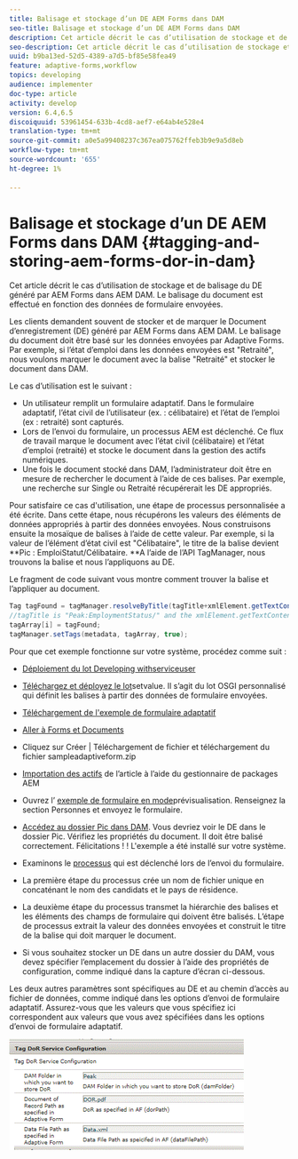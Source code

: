 ```yaml
---
title: Balisage et stockage d’un DE AEM Forms dans DAM
seo-title: Balisage et stockage d’un DE AEM Forms dans DAM
description: Cet article décrit le cas d’utilisation de stockage et de balisage du DE généré par AEM Forms dans AEM DAM. Le balisage du document est effectué en fonction des données de formulaire envoyées.
seo-description: Cet article décrit le cas d’utilisation de stockage et de balisage du DE généré par AEM Forms dans AEM DAM. Le balisage du document est effectué en fonction des données de formulaire envoyées.
uuid: b9ba13ed-52d5-4389-a7d5-bf85e58fea49
feature: adaptive-forms,workflow
topics: developing
audience: implementer
doc-type: article
activity: develop
version: 6.4,6.5
discoiquuid: 53961454-633b-4cd8-aef7-e64ab4e528e4
translation-type: tm+mt
source-git-commit: a0e5a99408237c367ea075762ffeb3b9e9a5d8eb
workflow-type: tm+mt
source-wordcount: '655'
ht-degree: 1%

---
```



# Balisage et stockage d’un DE AEM Forms dans DAM {#tagging-and-storing-aem-forms-dor-in-dam}

Cet article décrit le cas d’utilisation de stockage et de balisage du DE généré par AEM Forms dans AEM DAM. Le balisage du document est effectué en fonction des données de formulaire envoyées.

Les clients demandent souvent de stocker et de marquer le Document d’enregistrement (DE) généré par AEM Forms dans AEM DAM. Le balisage du document doit être basé sur les données envoyées par Adaptive Forms. Par exemple, si l’état d’emploi dans les données envoyées est &quot;Retraité&quot;, nous voulons marquer le document avec la balise &quot;Retraité&quot; et stocker le document dans DAM.

Le cas d’utilisation est le suivant :

* Un utilisateur remplit un formulaire adaptatif. Dans le formulaire adaptatif, l’état civil de l’utilisateur (ex. : célibataire) et l’état de l’emploi (ex : retraité) sont capturés.
* Lors de l’envoi du formulaire, un processus AEM est déclenché. Ce flux de travail marque le document avec l’état civil (célibataire) et l’état d’emploi (retraité) et stocke le document dans la gestion des actifs numériques.
* Une fois le document stocké dans DAM, l’administrateur doit être en mesure de rechercher le document à l’aide de ces balises. Par exemple, une recherche sur Single ou Retraité récupérerait les DE appropriés.

Pour satisfaire ce cas d&#39;utilisation, une étape de processus personnalisée a été écrite. Dans cette étape, nous récupérons les valeurs des éléments de données appropriés à partir des données envoyées. Nous construisons ensuite la mosaïque de balises à l’aide de cette valeur. Par exemple, si la valeur de l’élément d’état civil est &quot;Célibataire&quot;, le titre de la balise devient **Pic : EmploiStatut/Célibataire. **A l’aide de l’API TagManager, nous trouvons la balise et nous l’appliquons au DE.

Le fragment de code suivant vous montre comment trouver la balise et l’appliquer au document.

```java
Tag tagFound = tagManager.resolveByTitle(tagTitle+xmlElement.getTextContent());
//tagTitle is "Peak:EmploymentStatus/" and the xmlElement.getTextContent() will return the value Single. So the tag title becomes Peak:EmploymentStatus/Single. Once the tag is found we put the tag in array and apply the tags to the resource as shown below
tagArray[i] = tagFound;
tagManager.setTags(metadata, tagArray, true);
```

Pour que cet exemple fonctionne sur votre système, procédez comme suit :
* [Déploiement du lot Developing withserviceuser](/help/forms/assets/common-osgi-bundles/DevelopingWithServiceUser.jar)

* [Téléchargez et déployez le lot](/help/forms/assets/common-osgi-bundles/SetValueApp.core-1.0-SNAPSHOT.jar)setvalue. Il s’agit du lot OSGI personnalisé qui définit les balises à partir des données de formulaire envoyées.

* [Téléchargement de l&#39;exemple de formulaire adaptatif](assets/tag-and-store-in-dam-assets.zip)

* [Aller à Forms et Documents](http://localhost:4502/aem/forms.html/content/dam/formsanddocuments)

* Cliquez sur Créer | Téléchargement de fichier et téléchargement du fichier sampleadaptiveform.zip

* [Importation des actifs](assets/tag-and-store-in-dam-assets.zip) de l’article à l’aide du gestionnaire de packages AEM
* Ouvrez l’ [exemple de formulaire en mode](http://localhost:4502/content/dam/formsanddocuments/summit/peakform/jcr:content?wcmmode=disabled)prévisualisation. Renseignez la section Personnes et envoyez le formulaire.
* [Accédez au dossier Pic dans DAM](http://localhost:4502/assets.html/content/dam/Peak). Vous devriez voir le DE dans le dossier Pic. Vérifiez les propriétés du document. Il doit être balisé correctement.
Félicitations ! ! L&#39;exemple a été installé sur votre système.

* Examinons le [processus](http://localhost:4502/editor.html/conf/global/settings/workflow/models/TagAndStoreDoRinDAM.html) qui est déclenché lors de l’envoi du formulaire.
* La première étape du processus crée un nom de fichier unique en concaténant le nom des candidats et le pays de résidence.
* La deuxième étape du processus transmet la hiérarchie des balises et les éléments des champs de formulaire qui doivent être balisés. L’étape de processus extrait la valeur des données envoyées et construit le titre de la balise qui doit marquer le document.
* Si vous souhaitez stocker un DE dans un autre dossier du DAM, vous devez spécifier l’emplacement du dossier à l’aide des propriétés de configuration, comme indiqué dans la capture d’écran ci-dessous.

Les deux autres paramètres sont spécifiques au DE et au chemin d’accès au fichier de données, comme indiqué dans les options d’envoi de formulaire adaptatif. Assurez-vous que les valeurs que vous spécifiez ici correspondent aux valeurs que vous avez spécifiées dans les options d’envoi de formulaire adaptatif.

![Balise Dor](assets/tag_dor_service_configuration.gif)

